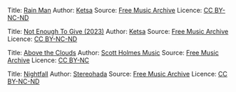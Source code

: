 
Title: [Rain Man](https://freemusicarchive.org/music/Ketsa/cosmic-blossom/rain-man/)
Author: [Ketsa](https://freemusicarchive.org/music/Ketsa/)
Source: [Free Music Archive](https://freemusicarchive.org/music/Ketsa/1000/single-steps/)
Licence: [CC BY-NC-ND](https://creativecommons.org/licenses/by-nc-nd/4.0/)

Title: [Not Enough To Give (2023)](https://freemusicarchive.org/music/Ketsa/film-and-video-soundtracks/not-enough-to-give-2023/)
Author: [Ketsa](https://freemusicarchive.org/music/Ketsa/)
Source: [Free Music Archive](https://freemusicarchive.org/music/Ketsa/1000/single-steps/)
Licence: [CC BY-NC-ND](https://creativecommons.org/licenses/by-nc-nd/4.0/)

Title: [Above the Clouds](https://freemusicarchive.org/music/Scott_Holmes/indie-pop-acoustic-background-music/above-the-clouds-2/)
Author: [Scott Holmes Music](https://freemusicarchive.org/music/Scott_Holmes/)
Source: [Free Music Archive](https://freemusicarchive.org/music/Ketsa/1000/single-steps/)
Licence: [CC BY-NC](https://creativecommons.org/licenses/by-nc/4.0/)

Title: [Nightfall](https://freemusicarchive.org/music/stereohada/part-one/nightfall-1/)
Author: [Stereohada](https://freemusicarchive.org/music/stereohada/)
Source: [Free Music Archive](https://freemusicarchive.org/music/Ketsa/1000/single-steps/)
Licence: [CC BY-NC-ND](https://creativecommons.org/licenses/by-nc-nd/4.0/)
